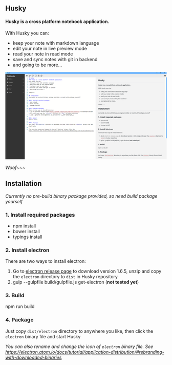 ## Husky
#### Husky is a cross platform notebook application.
With Husky you can:
* keep your note with markdown language
* edit your note in live preview mode
* read your note in read mode
* save and sync notes with git in backend
* and going to be more...

<p align="center">
  <img alt="VS Code in action" src="resources/sample.PNG">
</p>

*Woof~~~*

## Installation
*Currently no pre-build binary package provided, so need build package yourself*

### 1. Install required packages
* npm install
* bower install
* typings install

### 2. Install electron
There are two ways to install electron:
1. Go to [electron release page](https://github.com/electron/electron/releases) to download version 1.6.5, unzip and copy the `electron` directory to `dist` in Husky repository
2. gulp --gulpfile build/gulpfile.js get-electron (__not tested yet__)

### 3. Build
npm run build

### 4. Package
Just copy `dist/electron` directory to anywhere you like, then click the `electron` binary file and start Husky

*You can also rename and change the icon of `electron` binary file. See https://electron.atom.io/docs/tutorial/application-distribution/#rebranding-with-downloaded-binaries*